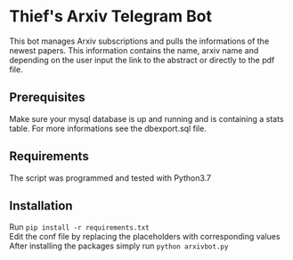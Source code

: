 # Thief's Arxiv Telegram Bot
This bot manages Arxiv subscriptions and pulls the informations of the newest papers. This information contains the name, arxiv name and depending on the user input the link to the abstract or directly to the pdf file.
## Prerequisites
Make sure your mysql database is up and running and is containing a stats table. For more informations see the dbexport.sql file.
## Requirements
The script was programmed and tested with Python3.7
## Installation
Run `pip install -r requirements.txt`  
Edit the conf file by replacing the placeholders with corresponding values  
After installing the packages simply run `python arxivbot.py`